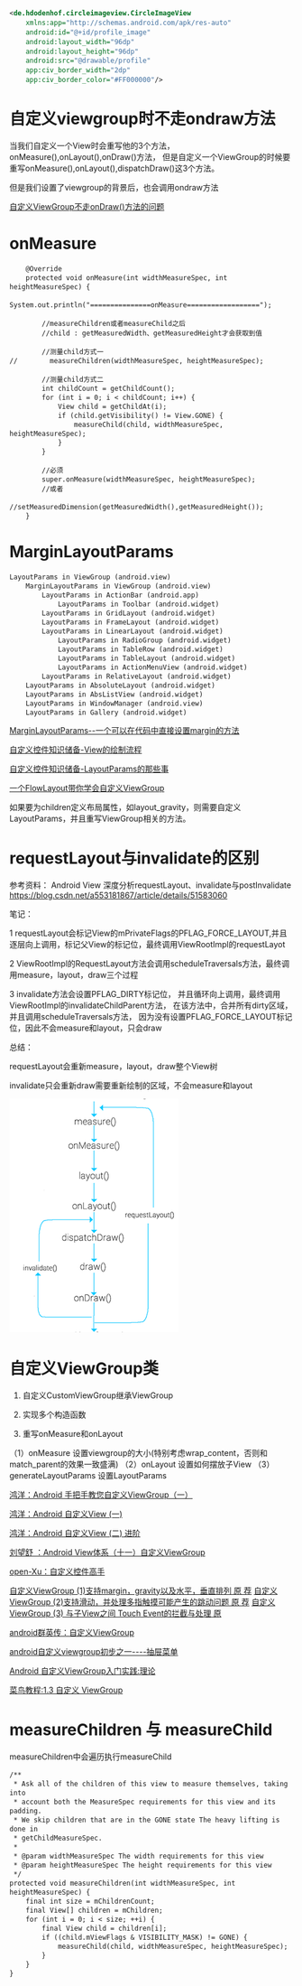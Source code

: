 

```xml
<de.hdodenhof.circleimageview.CircleImageView
    xmlns:app="http://schemas.android.com/apk/res-auto"
    android:id="@+id/profile_image"
    android:layout_width="96dp"
    android:layout_height="96dp"
    android:src="@drawable/profile"
    app:civ_border_width="2dp"
    app:civ_border_color="#FF000000"/>
```

# 自定义viewgroup时不走ondraw方法

当我们自定义一个View时会重写他的3个方法，onMeasure(),onLayout(),onDraw()方法，
但是自定义一个ViewGroup的时候要重写onMeasure(),onLayout(),dispatchDraw()这3个方法。

但是我们设置了viewgroup的背景后，也会调用ondraw方法

[自定义ViewGroup不走onDraw()方法的问题](https://www.jianshu.com/p/7d2f4cba2042)

# onMeasure

```
    @Override
    protected void onMeasure(int widthMeasureSpec, int heightMeasureSpec) {
        System.out.println("===============onMeasure==================");

        //measureChildren或者measureChild之后 
        //child : getMeasuredWidth、getMeasuredHeight才会获取到值
        
        //测量child方式一
//        measureChildren(widthMeasureSpec, heightMeasureSpec);

        //测量child方式二
        int childCount = getChildCount();
        for (int i = 0; i < childCount; i++) {
            View child = getChildAt(i);
            if (child.getVisibility() != View.GONE) {
                measureChild(child, widthMeasureSpec, heightMeasureSpec);
            }
        }

        //必须
        super.onMeasure(widthMeasureSpec, heightMeasureSpec);
        //或者
        //setMeasuredDimension(getMeasuredWidth(),getMeasuredHeight());
    }
```


# MarginLayoutParams

``` 
LayoutParams in ViewGroup (android.view)
    MarginLayoutParams in ViewGroup (android.view)
        LayoutParams in ActionBar (android.app)
            LayoutParams in Toolbar (android.widget)
        LayoutParams in GridLayout (android.widget)
        LayoutParams in FrameLayout (android.widget)
        LayoutParams in LinearLayout (android.widget)
            LayoutParams in RadioGroup (android.widget)
            LayoutParams in TableRow (android.widget)
            LayoutParams in TableLayout (android.widget)
            LayoutParams in ActionMenuView (android.widget)
        LayoutParams in RelativeLayout (android.widget)
    LayoutParams in AbsoluteLayout (android.widget)
    LayoutParams in AbsListView (android.widget)
    LayoutParams in WindowManager (android.view)
    LayoutParams in Gallery (android.widget)
```


[MarginLayoutParams--一个可以在代码中直接设置margin的方法](https://blog.csdn.net/u011374875/article/details/52150471)

[自定义控件知识储备-View的绘制流程](https://blog.csdn.net/yisizhu/article/details/51527557#t2)

[自定义控件知识储备-LayoutParams的那些事](https://blog.csdn.net/yisizhu/article/details/51582622)

[一个FlowLayout带你学会自定义ViewGroup](https://blog.csdn.net/yisizhu/article/details/51679219)

如果要为children定义布局属性，如layout_gravity，则需要自定义LayoutParams，并且重写ViewGroup相关的方法。

# requestLayout与invalidate的区别

参考资料：
Android View 深度分析requestLayout、invalidate与postInvalidate
https://blog.csdn.net/a553181867/article/details/51583060

笔记：

1 requestLayout会标记View的mPrivateFlags的PFLAG_FORCE_LAYOUT,并且逐层向上调用，标记父View的标记位，最终调用ViewRootImpl的requestLayot

2 ViewRootImpl的RequestLayout方法会调用scheduleTraversals方法，最终调用measure，layout，draw三个过程

3 invalidate方法会设置PFLAG_DIRTY标记位， 并且循环向上调用，最终调用ViewRootImpl的invalidateChildParent方法，
在该方法中，合并所有dirty区域，并且调用scheduleTraversals方法，
因为没有设置PFLAG_FORCE_LAYOUT标记位，因此不会measure和layout，只会draw

总结：

requestLayout会重新measure，layout，draw整个View树

invalidate只会重新draw需要重新绘制的区域，不会measure和layout

![](pics/绘制流程.png)

# 自定义ViewGroup类

1. 自定义CustomViewGroup继承ViewGroup

2. 实现多个构造函数

3. 重写onMeasure和onLayout

（1）onMeasure 设置viewgroup的大小(特别考虑wrap_content，否则和match_parent的效果一致盛满)
（2）onLayout 设置如何摆放子View
（3）generateLayoutParams 设置LayoutParams

[鸿洋：Android 手把手教您自定义ViewGroup（一）](https://blog.csdn.net/lmj623565791/article/details/38339817)

[鸿洋：Android 自定义View (一)](https://blog.csdn.net/lmj623565791/article/details/24252901)

[鸿洋：Android 自定义View (二) 进阶](https://blog.csdn.net/lmj623565791/article/details/24300125)

[刘望舒 ：Android View体系（十一）自定义ViewGroup](http://liuwangshu.cn/application/view/11-custom-viewgroup.html)

[open-Xu：自定义控件高手](https://blog.csdn.net/u010163442/column/info/14247)

[自定义ViewGroup (1)支持margin，gravity以及水平，垂直排列 原 荐](https://my.oschina.net/fengheju/blog/196266)
[自定义ViewGroup (2)支持滑动，并处理多指触摸可能产生的跳动问题 原 荐](https://my.oschina.net/fengheju/blog/196455)
[自定义ViewGroup (3) 与子View之间 Touch Event的拦截与处理 原](https://my.oschina.net/fengheju/blog/196608)

[android群英传：自定义ViewGroup](https://www.kancloud.cn/alex_wsc/heros/523265)

[android自定义viewgroup初步之一----抽屉菜单](https://www.kancloud.cn/digest/wingscustomview/129798)

[Android 自定义ViewGroup入门实践:理论](https://github.com/HotBitmapGG/AndroidInterview/blob/master/android/Android%20%E8%87%AA%E5%AE%9A%E4%B9%89ViewGroup%E5%85%A5%E9%97%A8%E5%AE%9E%E8%B7%B5.md)

[菜鸟教程:1.3 自定义 ViewGroup](https://www.runoob.com/w3cnote/android-advance-viewgrouphtml.html)

# measureChildren 与 measureChild

measureChildren中会遍历执行measureChild

``` 
/**
 * Ask all of the children of this view to measure themselves, taking into
 * account both the MeasureSpec requirements for this view and its padding.
 * We skip children that are in the GONE state The heavy lifting is done in
 * getChildMeasureSpec.
 *
 * @param widthMeasureSpec The width requirements for this view
 * @param heightMeasureSpec The height requirements for this view
 */
protected void measureChildren(int widthMeasureSpec, int heightMeasureSpec) {
    final int size = mChildrenCount;
    final View[] children = mChildren;
    for (int i = 0; i < size; ++i) {
        final View child = children[i];
        if ((child.mViewFlags & VISIBILITY_MASK) != GONE) {
            measureChild(child, widthMeasureSpec, heightMeasureSpec);
        }
    }
}
```









